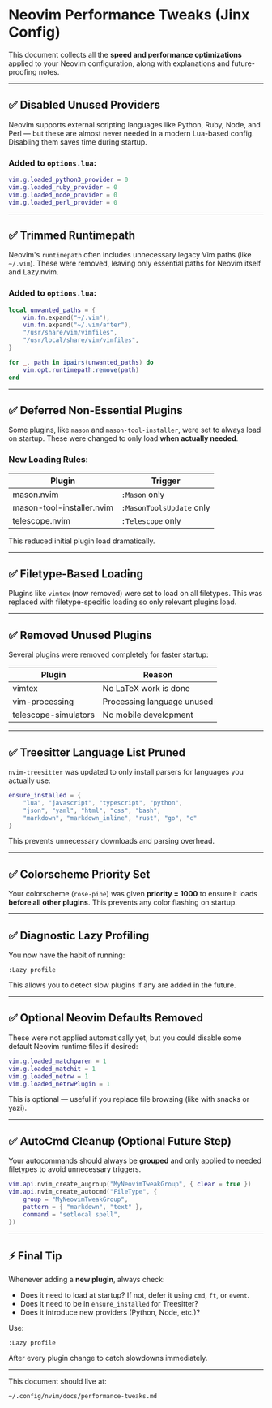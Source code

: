 # Neovim Performance Tweaks (Jinx Config)

This document collects all the **speed and performance optimizations** applied to your Neovim configuration, along with explanations and future-proofing notes.

---

## ✅ Disabled Unused Providers

Neovim supports external scripting languages like Python, Ruby, Node, and Perl — but these are almost never needed in a modern Lua-based config. Disabling them saves time during startup.

### Added to `options.lua`:

```lua
vim.g.loaded_python3_provider = 0
vim.g.loaded_ruby_provider = 0
vim.g.loaded_node_provider = 0
vim.g.loaded_perl_provider = 0
```

---

## ✅ Trimmed Runtimepath

Neovim's `runtimepath` often includes unnecessary legacy Vim paths (like `~/.vim`). These were removed, leaving only essential paths for Neovim itself and Lazy.nvim.

### Added to `options.lua`:

```lua
local unwanted_paths = {
    vim.fn.expand("~/.vim"),
    vim.fn.expand("~/.vim/after"),
    "/usr/share/vim/vimfiles",
    "/usr/local/share/vim/vimfiles",
}

for _, path in ipairs(unwanted_paths) do
    vim.opt.runtimepath:remove(path)
end
```

---

## ✅ Deferred Non-Essential Plugins

Some plugins, like `mason` and `mason-tool-installer`, were set to always load on startup. These were changed to only load **when actually needed**.

### New Loading Rules:

| Plugin                    | Trigger                  |
| ------------------------- | ------------------------ |
| mason.nvim                | `:Mason` only            |
| mason-tool-installer.nvim | `:MasonToolsUpdate` only |
| telescope.nvim            | `:Telescope` only        |

This reduced initial plugin load dramatically.

---

## ✅ Filetype-Based Loading

Plugins like `vimtex` (now removed) were set to load on all filetypes. This was replaced with filetype-specific loading so only relevant plugins load.

---

## ✅ Removed Unused Plugins

Several plugins were removed completely for faster startup:

| Plugin               | Reason                     |
| -------------------- | -------------------------- |
| vimtex               | No LaTeX work is done      |
| vim-processing       | Processing language unused |
| telescope-simulators | No mobile development      |

---

## ✅ Treesitter Language List Pruned

`nvim-treesitter` was updated to only install parsers for languages you actually use:

```lua
ensure_installed = {
    "lua", "javascript", "typescript", "python",
    "json", "yaml", "html", "css", "bash",
    "markdown", "markdown_inline", "rust", "go", "c"
}
```

This prevents unnecessary downloads and parsing overhead.

---

## ✅ Colorscheme Priority Set

Your colorscheme (`rose-pine`) was given **priority = 1000** to ensure it loads **before all other plugins**. This prevents any color flashing on startup.

---

## ✅ Diagnostic Lazy Profiling

You now have the habit of running:

```vim
:Lazy profile
```

This allows you to detect slow plugins if any are added in the future.

---

## ✅ Optional Neovim Defaults Removed

These were not applied automatically yet, but you could disable some default Neovim runtime files if desired:

```lua
vim.g.loaded_matchparen = 1
vim.g.loaded_matchit = 1
vim.g.loaded_netrw = 1
vim.g.loaded_netrwPlugin = 1
```

This is optional — useful if you replace file browsing (like with snacks or yazi).

---

## ✅ AutoCmd Cleanup (Optional Future Step)

Your autocommands should always be **grouped** and only applied to needed filetypes to avoid unnecessary triggers.

```lua
vim.api.nvim_create_augroup("MyNeovimTweakGroup", { clear = true })
vim.api.nvim_create_autocmd("FileType", {
    group = "MyNeovimTweakGroup",
    pattern = { "markdown", "text" },
    command = "setlocal spell",
})
```

---

## ⚡ Final Tip

Whenever adding a **new plugin**, always check:

- Does it need to load at startup? If not, defer it using `cmd`, `ft`, or `event`.
- Does it need to be in `ensure_installed` for Treesitter?
- Does it introduce new providers (Python, Node, etc.)?

Use:

```vim
:Lazy profile
```

After every plugin change to catch slowdowns immediately.

---

This document should live at:

```
~/.config/nvim/docs/performance-tweaks.md
```
